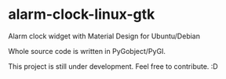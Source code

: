 # alarm-clock-linux-gtk
Alarm clock widget with Material Design for Ubuntu/Debian

Whole source code is written in PyGobject/PyGI.

This project is still under development. Feel free to contribute. :D

